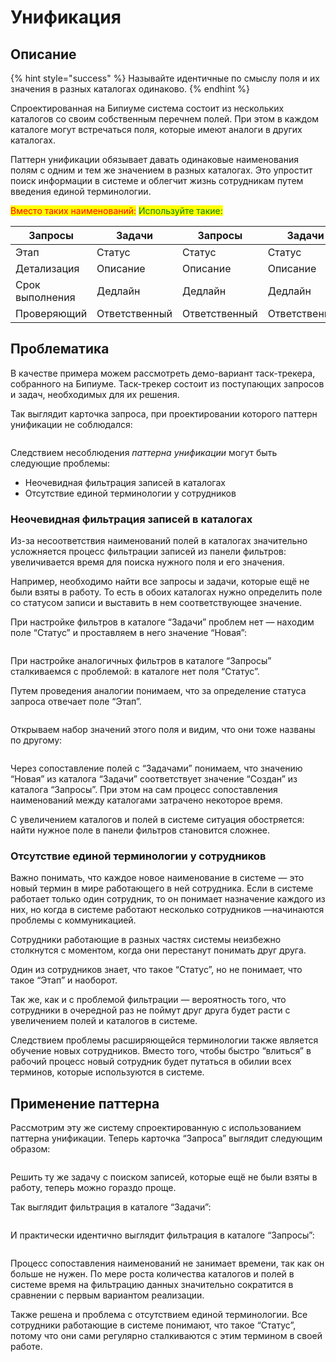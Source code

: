 # Унификация

## Описание

{% hint style="success" %}
Называйте идентичные по смыслу поля и их значения в разных каталогах одинаково.
{% endhint %}

Спроектированная на Бипиуме система состоит из нескольких каталогов со своим собственным перечнем полей. При этом в каждом каталоге могут встречаться поля, которые имеют аналоги в других каталогах.

Паттерн унификации обязывает давать одинаковые наименования полям с одним и тем же значением в разных каталогах. Это упростит поиск информации в системе и облегчит жизнь сотрудникам путем введения единой терминологии.

<mark style="color:red;">Вместо таких наименований:</mark>                                          <mark style="color:green;">Используйте такие:</mark>

| Запросы         | Задачи        | Запросы       | Задачи        |
| --------------- | ------------- | ------------- | ------------- |
| Этап            | Статус        | Статус        | Статус        |
| Детализация     | Описание      | Описание      | Описание      |
| Срок выполнения | Дедлайн       | Дедлайн       | Дедлайн       |
| Проверяющий     | Ответственный | Ответственный | Ответственный |



## Проблематика

В качестве примера можем рассмотреть демо-вариант таск-трекера, собранного на Бипиуме. Таск-трекер состоит из поступающих запросов и задач, необходимых для их решения.

Так выглядит карточка запроса, при проектировании которого паттерн унификации не соблюдался:

<figure><img src="../../.gitbook/assets/1 (22).png" alt=""><figcaption></figcaption></figure>

Следствием несоблюдения _паттерна унификации_ могут быть следующие проблемы:

* Неочевидная фильтрация записей в каталогах
* Отсутствие единой терминологии у сотрудников

### Неочевидная фильтрация записей в каталогах

Из-за несоответствия наименований полей в каталогах значительно усложняется процесс фильтрации записей из панели фильтров: увеличивается время для поиска нужного поля и его значения.

Например, необходимо найти все запросы и задачи, которые ещё не были взяты в работу. То есть в обоих каталогах нужно определить поле со статусом записи и выставить в нем соответствующее значение.

При настройке фильтров в каталоге “Задачи” проблем нет — находим поле “Статус” и проставляем в него значение “Новая”:

<figure><img src="../../.gitbook/assets/2 (21).png" alt=""><figcaption></figcaption></figure>

При настройке аналогичных фильтров в каталоге “Запросы” сталкиваемся с проблемой: в каталоге нет поля “Статус”.

Путем проведения аналогии понимаем, что за определение статуса запроса отвечает поле “Этап”.

<figure><img src="../../.gitbook/assets/3 (20).png" alt=""><figcaption></figcaption></figure>

Открываем набор значений этого поля и видим, что они тоже названы по другому:

<figure><img src="../../.gitbook/assets/4 (21).png" alt=""><figcaption></figcaption></figure>

Через сопоставление полей с “Задачами” понимаем, что значению “Новая” из каталога “Задачи” соответствует значение “Создан” из каталога “Запросы”. При этом на сам процесс сопоставления наименований между каталогами затрачено некоторое время.

С увеличением каталогов и полей в системе ситуация обостряется: найти нужное поле в панели фильтров становится сложнее.

### Отсутствие единой терминологии у сотрудников

Важно понимать, что каждое новое наименование в системе — это новый термин в мире работающего в ней сотрудника. Если в системе работает только один сотрудник, то он понимает назначение каждого из них, но когда в системе работают несколько сотрудников —начинаются проблемы с коммуникацией.

Сотрудники работающие в разных частях системы неизбежно столкнутся с моментом, когда они перестанут понимать друг друга.

Один из сотрудников знает, что такое “Статус”, но не понимает, что такое “Этап” и наоборот.

Так же, как и с проблемой фильтрации — вероятность того, что сотрудники в очередной раз не поймут друг друга будет расти с увеличением полей и каталогов в системе.

Следствием проблемы расширяющейся терминологии также является обучение новых сотрудников. Вместо того, чтобы быстро “влиться” в рабочий процесс новый сотрудник будет путаться в обилии всех терминов, которые используются в системе.

## Применение паттерна

Рассмотрим эту же систему спроектированную с использованием паттерна унификации. Теперь карточка “Запроса” выглядит следующим образом:

<figure><img src="../../.gitbook/assets/5 (18).png" alt=""><figcaption></figcaption></figure>

Решить ту же задачу с поиском записей, которые ещё не были взяты в работу, теперь можно гораздо проще.

Так выглядит фильтрация в каталоге “Задачи”:

<figure><img src="../../.gitbook/assets/6 (19).png" alt=""><figcaption></figcaption></figure>

И практически идентично выглядит фильтрация в каталоге “Запросы”:

<figure><img src="../../.gitbook/assets/7 (19).png" alt=""><figcaption></figcaption></figure>

Процесс сопоставления наименований не занимает времени, так как он больше не нужен. По мере роста количества каталогов и полей в системе время на фильтрацию данных значительно сократится в сравнении с первым вариантом реализации.

Также решена и проблема с отсутствием единой терминологии. Все сотрудники работающие в системе понимают, что такое “Статус”, потому что они сами регулярно сталкиваются с этим термином в своей работе.
